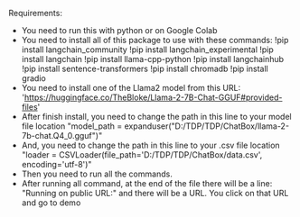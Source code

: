 Requirements:
- You need to run this with python or on Google Colab
- You need to install all of this package to use with these commands:
	!pip install langchain_community
    !pip install langchain_experimental
    !pip install langchain
    !pip install llama-cpp-python
    !pip install langchainhub
    !pip install sentence-transformers
    !pip install chromadb
    !pip install gradio
- You need to install one of the Llama2 model from this URL: 'https://huggingface.co/TheBloke/Llama-2-7B-Chat-GGUF#provided-files'
- After finish install, you need to change the path in this line to your model file location "model_path = expanduser("D:/TDP/TDP/ChatBox/llama-2-7b-chat.Q4_0.gguf")"
- And, you need to change the path in this line to your .csv file location "loader = CSVLoader(file_path='D:/TDP/TDP/ChatBox/data.csv', encoding='utf-8')"
- Then you need to run all the commands. 
- After running all command, at the end of the file there will be a line: "Running on public URL:" and there will be a URL. You click on that URL and go to demo